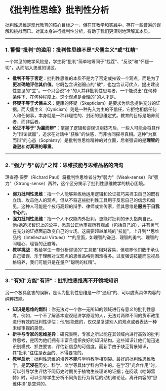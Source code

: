 # 《批判性思维》批判性分析

批判性思维是现代教育的核心目标之一，但在其教学和实践中，存在一些普遍的误解和挑战而已。对其本身进行批判性分析，有助于我们更深刻地理解其本质。

---

### 1. 警惕"批判"的滥用：批判性思维不是"犬儒主义"或"杠精"

一个常见的教学风险是，学生将"批判"简单地等同于"找茬"、"反驳"和"怀疑一切"，从而陷入思维的误区。

* **批判不等于否定**：批判性思维的本质不是为了否定或摧毁一个观点，而是为了**更准确地评估其价值**。它既包含识别弱点的"破"，也包含认可优点、提出建设性意见的"立"。一个只会说"不"的人并非批判性思考者，一个能说出"在何种条件下、在何种程度上，这个观点是合理的"的人才是。
* **怀疑不等于犬儒主义**：健康的怀疑（Skepticism）是要求为信念提供充分的证据。而犬儒主义（Cynicism）则是一种先入为主的不信任，它拒绝相信任何人和任何事，本身就是一种非理性的、封闭的思维定式。教育的目标是培养前者，而非后者。
* **论证不等于"为赢而辩"**：掌握了逻辑和谬误识别技巧后，一些人可能会将其作为"辩论武器"，追求在对话中"获胜"的快感，而非协同探寻真相。这种"为赢而辩"的心态（Sophistry）是批判性思维精神的对立面，后者强调的是**理智的谦逊**和**对真理的尊重**。

---

### 2. "强力"与"弱力"之辩：思维技能与思维品格的鸿沟

理查德·保罗（Richard Paul）将批判性思维者分为"弱力"（Weak-sense）和"强力"（Strong-sense）两种，这个区分揭示了批判性思维教学的核心困境。

* **弱力批判性思维**：指一个人能够熟练地运用逻辑和论证技巧来捍卫自己的既有立场、攻击他人的观点，但从不将这些批判性工具用于反思自己的信念和偏见。这种人可能是个技巧高超的辩手、律师或宣传家，但其思维是**服务于自我中心**的。
* **强力批判性思维**：指一个人不仅能向外批判，更能将批判的矛头指向自己。他/她追求智识上的公平，愿意公正地审视所有观点（包括自己的），并有勇气在充分的证据面前改变自己的立场。这需要超越单纯的"技能"，上升到**思维品格（Intellectual Virtues）**的层面，如理智的谦逊、理智的勇气、理智的同理心、理智的正直等。
* **教学挑战**：教给学生一套分析谬误的"工具箱"相对容易，但培养他们敢于承认自己错误、乐于理解对立观点的思维品格则困难得多。过度强调技能而忽视品格培养，我们可能只是在量产"聪明的杠精"。

---

### 3. "有知"方能"有评"：批判性思维离不开领域知识

另一个极具危害的误解，是认为批判性思维是一种"通用"的、可以脱离具体内容的纯粹技能。

* **知识是思维的燃料**：你无法对一个你一无所知的领域进行有意义的批判性思考。例如，一个不了解基本宏观经济学原理的人，无法对两种不同的货币政策进行有效的批判性评估；他/她能做的，仅仅是复述别人的观点或者表达一种未经审视的感觉。
* **新手与专家的思维差异**：研究表明，专家之所以能在其领域内进行高效的批判性思考，是因为他们拥有丰富且组织良好的知识结构。这些知识让他们能迅速识别模式、抓住要害、评估新信息的可信度。而新手由于缺乏背景知识，其"批判"往往是表面的、不得要领的。
* **教学启示**：批判性思维的培养**不能**与学科教学相割裂。最好的批判性思维教学，是**沉浸在**历史、科学、文学等具体学科内容中的。在学习"光合作用"时，可以引导学生评估不同历史时期关于植物生长理论的证据；在阅读《哈姆雷特》时，可以引导学生分析不同角色行为背后的动机和论证。离开内容的"思维体操"是空洞的。
